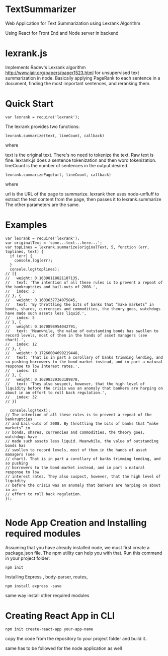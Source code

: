 # TextSummarizer
Web Application for Text Summarization using Lexrank Algorithm 

Using React for Front End and Node server in backend

# lexrank.js

Implements Radev's Lexrank algorithm http://www.jair.org/papers/paper1523.html for unsupervised text summarization in node. Basically applying PageRank to each sentence in a document, finding the most important sentences, and reranking them.

# Quick Start
``` 
var lexrank = require('lexrank');

```
The lexrank provides two functions:

```
lexrank.summarize(text, lineCount, callback)

```

where

text is the original text. There's no need to tokenize the text. Raw text is fine. lexrank.js does a sentence tokenization and then word tokenization.
lineCount is the number of sentences in the output desired.

```
lexrank.summarizePage(url, lineCount, callback)

```

where

url is the URL of the page to summarize. lexrank then uses node-unfluff to extract the text content from the page, then passes it to lexrank.summarize
The other parameters are the same.

# Examples

```
var lexrank = require('lexrank');
var originalText = 'some...text...here...';
var topLines = lexrank.summarize(originalText, 5, function (err, toplines, text) {
  if (err) {
    console.log(err);
  }
  console.log(toplines);
// [{
//   weight: 0.16398118821187135,
//   text: 'The intention of all these rules is to prevent a repeat of the bankruptcies and bail-outs of 2008.',
//   index: 3
// }, {
//   weight: 0.1603637724075845,
//   text: 'By throttling the bits of banks that “make markets” in bonds, shares, currencies and commodities, the theory goes, watchdogs have made such assets less liquid.',
//   index: 5
// }, {
//   weight: 0.1670898954042791,
//   text: 'Meanwhile, the value of outstanding bonds has swollen to record levels, most of them in the hands of asset managers (see chart).',
//   index: 12
// }, {
//   weight: 0.17266004699219448,
//   text: 'That is in part a corollary of banks trimming lending, and so pushing borrowers to the bond market instead, and in part a natural response to low interest rates.',
//   index: 13
// }, {
//   weight: 0.16298329363189878,
//   text: 'They also suspect, however, that the high level of liquidity before the crisis was an anomaly that bankers are harping on about in an effort to roll back regulation.',
//   index: 32
// }]

  console.log(text);
// The intention of all these rules is to prevent a repeat of the bankruptcies
// and bail-outs of 2008. By throttling the bits of banks that “make markets” in
// bonds, shares, currencies and commodities, the theory goes, watchdogs have
// made such assets less liquid. Meanwhile, the value of outstanding bonds has
// swollen to record levels, most of them in the hands of asset managers (see
// chart). That is in part a corollary of banks trimming lending, and so pushing
// borrowers to the bond market instead, and in part a natural response to low
// interest rates. They also suspect, however, that the high level of liquidity
// before the crisis was an anomaly that bankers are harping on about in an
// effort to roll back regulation.
});


```
# Node App Creation and Installing required modules

Assuming that you have already installed node, we must first create a package.json file. The npm utility can help you with that. Run this command in your project folder:

```
npm init
```
Installing Express , body-parser, routes,

```
npm install express -save

```
same way install other required modules

# Creating React App in CLI

```
npm init create-react-app your-app-name
```
copy the code from the repository to your project folder and build it..

same has to be followed for the node application as well
